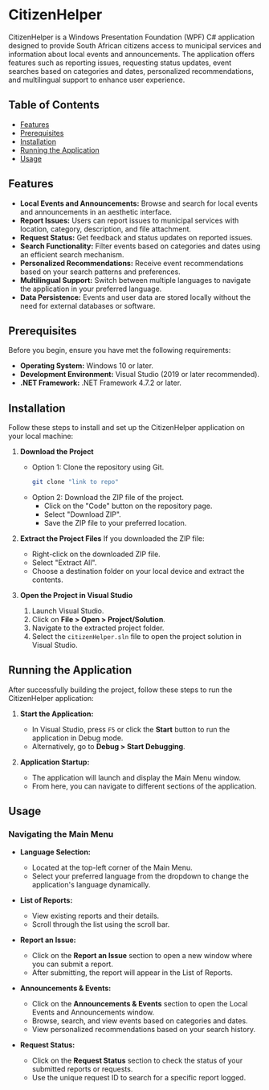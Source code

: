 # CitizenHelper

CitizenHelper is a Windows Presentation Foundation (WPF) C# application designed to provide South African citizens access to municipal services and information about local events and announcements. The application offers features such as reporting issues, requesting status updates, event searches based on categories and dates, personalized recommendations, and multilingual support to enhance user experience.

## Table of Contents
- [Features](#features)
- [Prerequisites](#prerequisites)
- [Installation](#installation)
- [Running the Application](#running-the-application)
- [Usage](#usage)

## Features
- **Local Events and Announcements:** Browse and search for local events and announcements in an aesthetic interface.
- **Report Issues:** Users can report issues to municipal services with location, category, description, and file attachment.
- **Request Status:** Get feedback and status updates on reported issues.
- **Search Functionality:** Filter events based on categories and dates using an efficient search mechanism.
- **Personalized Recommendations:** Receive event recommendations based on your search patterns and preferences.
- **Multilingual Support:** Switch between multiple languages to navigate the application in your preferred language.
- **Data Persistence:** Events and user data are stored locally without the need for external databases or software.

## Prerequisites
Before you begin, ensure you have met the following requirements:
- **Operating System:** Windows 10 or later.
- **Development Environment:** Visual Studio (2019 or later recommended).
- **.NET Framework:** .NET Framework 4.7.2 or later.

## Installation
Follow these steps to install and set up the CitizenHelper application on your local machine:

1. **Download the Project**
   - Option 1: Clone the repository using Git.
     ```bash
     git clone "link to repo"
     ```
   - Option 2: Download the ZIP file of the project.
     - Click on the "Code" button on the repository page.
     - Select "Download ZIP".
     - Save the ZIP file to your preferred location.

2. **Extract the Project Files**
   If you downloaded the ZIP file:
   - Right-click on the downloaded ZIP file.
   - Select "Extract All".
   - Choose a destination folder on your local device and extract the contents.

3. **Open the Project in Visual Studio**
   1. Launch Visual Studio.
   2. Click on **File > Open > Project/Solution**.
   3. Navigate to the extracted project folder.
   4. Select the `citizenHelper.sln` file to open the project solution in Visual Studio.

## Running the Application
After successfully building the project, follow these steps to run the CitizenHelper application:

1. **Start the Application:**
   - In Visual Studio, press `F5` or click the **Start** button to run the application in Debug mode.
   - Alternatively, go to **Debug > Start Debugging**.

2. **Application Startup:**
   - The application will launch and display the Main Menu window.
   - From here, you can navigate to different sections of the application.

## Usage

### Navigating the Main Menu

- **Language Selection:**
  - Located at the top-left corner of the Main Menu.
  - Select your preferred language from the dropdown to change the application's language dynamically.

- **List of Reports:**
  - View existing reports and their details.
  - Scroll through the list using the scroll bar.

- **Report an Issue:**
  - Click on the **Report an Issue** section to open a new window where you can submit a report.
  - After submitting, the report will appear in the List of Reports.

- **Announcements & Events:**
  - Click on the **Announcements & Events** section to open the Local Events and Announcements window.
  - Browse, search, and view events based on categories and dates.
  - View personalized recommendations based on your search history.

- **Request Status:**
  - Click on the **Request Status** section to check the status of your submitted reports or requests.
  - Use the unique request ID to search for a specific report logged.
